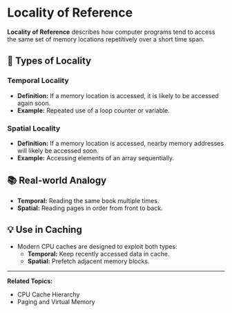 # Locality of Reference

**Locality of Reference** describes how computer programs tend to access the same set of memory locations repetitively over a short time span.

## 🧠 Types of Locality

### Temporal Locality
- **Definition:** If a memory location is accessed, it is likely to be accessed again soon.
- **Example:** Repeated use of a loop counter or variable.

### Spatial Locality
- **Definition:** If a memory location is accessed, nearby memory addresses will likely be accessed soon.
- **Example:** Accessing elements of an array sequentially.

## 📚 Real-world Analogy
- **Temporal:** Reading the same book multiple times.
- **Spatial:** Reading pages in order from front to back.

## 💡 Use in Caching
- Modern CPU caches are designed to exploit both types:
  - **Temporal:** Keep recently accessed data in cache.
  - **Spatial:** Prefetch adjacent memory blocks.

---

**Related Topics:**
- CPU Cache Hierarchy
- Paging and Virtual Memory
